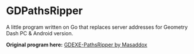 # GDPathsRipper
A little program written on Go that replaces server addresses for Geometry Dash PC & Android version.

**Original program here:** [GDEXE-PathsRipper by Masaddox](https://github.com/Masaddox/GDEXE-PathsRipper)
